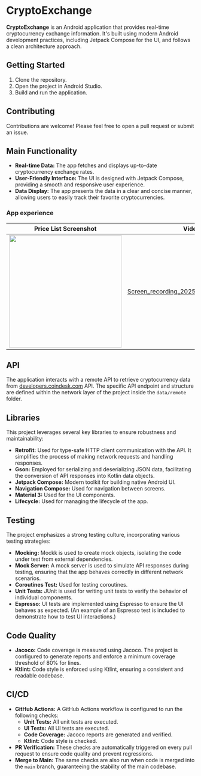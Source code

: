 # CryptoExchange

**CryptoExchange** is an Android application that provides real-time cryptocurrency exchange information. It's built using modern Android development practices, including Jetpack Compose for the UI, and follows a clean architecture approach.

## Getting Started

1.  Clone the repository.
2.  Open the project in Android Studio.
3.  Build and run the application.

## Contributing

Contributions are welcome! Please feel free to open a pull request or submit an issue.

## Main Functionality

* **Real-time Data:** The app fetches and displays up-to-date cryptocurrency exchange rates.
* **User-Friendly Interface:** The UI is designed with Jetpack Compose, providing a smooth and responsive user experience.
* **Data Display:** The app presents the data in a clear and concise manner, allowing users to easily track their favorite cryptocurrencies.

### App experience
| Price List Screenshot | Video|
| -------- | ------- |
|<img src="https://github.com/user-attachments/assets/9e6b16e5-5d34-4a64-afab-e318fe7a83aa" width="300" /> | [Screen_recording_20250305_011540.webm](https://github.com/user-attachments/assets/78a6b383-3636-4740-8c86-425db62d83bf) |

## API

The application interacts with a remote API to retrieve cryptocurrency data from [developers.coindesk.com](https://developers.coindesk.com/) API.
The specific API endpoint and structure are defined within the network layer of the project inside the `data/remote` folder.

## Libraries

This project leverages several key libraries to ensure robustness and maintainability:

* **Retrofit:** Used for type-safe HTTP client communication with the API. It simplifies the process of making network requests and handling responses.
* **Gson:** Employed for serializing and deserializing JSON data, facilitating the conversion of API responses into Kotlin data objects.
* **Jetpack Compose:** Modern toolkit for building native Android UI.
* **Navigation Compose:** Used for navigation between screens.
* **Material 3:** Used for the UI components.
* **Lifecycle:** Used for managing the lifecycle of the app.

## Testing

The project emphasizes a strong testing culture, incorporating various testing strategies:

* **Mocking:** Mockk is used to create mock objects, isolating the code under test from external dependencies.
* **Mock Server:** A mock server is used to simulate API responses during testing, ensuring that the app behaves correctly in different network scenarios.
* **Coroutines Test:** Used for testing coroutines.
* **Unit Tests:** JUnit is used for writing unit tests to verify the behavior of individual components.
* **Espresso:** UI tests are implemented using Espresso to ensure the UI behaves as expected. (An example of an Espresso test is included to demonstrate how to test UI interactions.)

## Code Quality

* **Jacoco:** Code coverage is measured using Jacoco. The project is configured to generate reports and enforce a minimum coverage threshold of 80% for lines.
* **Ktlint:** Code style is enforced using Ktlint, ensuring a consistent and readable codebase.

## CI/CD

* **GitHub Actions:** A GitHub Actions workflow is configured to run the following checks:
    * **Unit Tests:** All unit tests are executed.
    * **UI Tests:** All UI tests are executed.
    * **Code Coverage:** Jacoco reports are generated and verified.
    * **Ktlint:** Code style is checked.
*   **PR Verification:** These checks are automatically triggered on every pull request to ensure code quality and prevent regressions.
*   **Merge to Main:** The same checks are also run when code is merged into the `main` branch, guaranteeing the stability of the main codebase.
